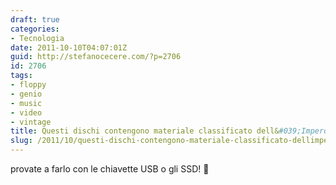 ```yaml
---
draft: true
categories:
- Tecnologia
date: 2011-10-10T04:07:01Z
guid: http://stefanocecere.com/?p=2706
id: 2706
tags:
- floppy
- genio
- music
- video
- vintage
title: Questi dischi contengono materiale classificato dell&#039;Impero
slug: /2011/10/questi-dischi-contengono-materiale-classificato-dellimpero/
---
```


provate a farlo con le chiavette USB o gli SSD! 🙂